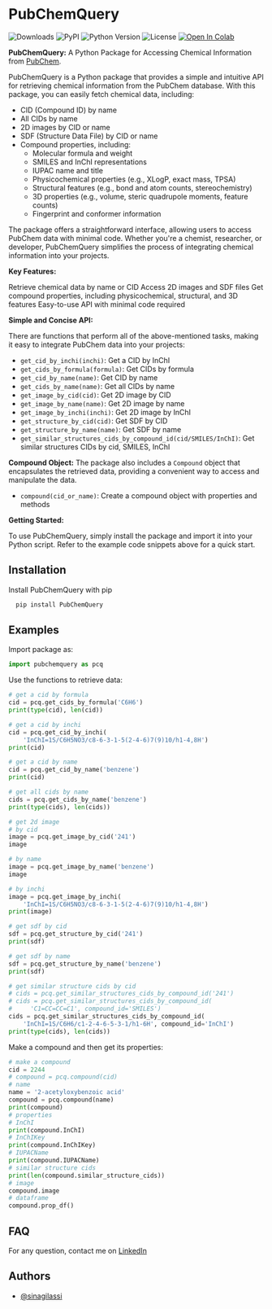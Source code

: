 # PubChemQuery

![Downloads](https://img.shields.io/pypi/dm/PubChemQuery) ![PyPI](https://img.shields.io/pypi/v/PubChemQuery) ![Python Version](https://img.shields.io/pypi/pyversions/PubChemQuery.svg) ![License](https://img.shields.io/pypi/l/PubChemQuery) [![Open In Colab](https://colab.research.google.com/assets/colab-badge.svg)](https://colab.research.google.com/drive/1hKrOe6K1L_fpd6_izhpVXaA1Zmq6Z8Fo?usp=sharing)

**PubChemQuery:** A Python Package for Accessing Chemical Information from [PubChem](https://pubchem.ncbi.nlm.nih.gov/).

PubChemQuery is a Python package that provides a simple and intuitive API for retrieving chemical information from the PubChem database. With this package, you can easily fetch chemical data, including:

* CID (Compound ID) by name
* All CIDs by name
* 2D images by CID or name
* SDF (Structure Data File) by CID or name
* Compound properties, including:
    - Molecular formula and weight
    - SMILES and InChI representations
    - IUPAC name and title
    - Physicochemical properties (e.g., XLogP, exact mass, TPSA)
    - Structural features (e.g., bond and atom counts, stereochemistry)
    - 3D properties (e.g., volume, steric quadrupole moments, feature counts)
    - Fingerprint and conformer information

The package offers a straightforward interface, allowing users to access PubChem data with minimal code. Whether you're a chemist, researcher, or developer, PubChemQuery simplifies the process of integrating chemical information into your projects.

**Key Features:**

Retrieve chemical data by name or CID
Access 2D images and SDF files
Get compound properties, including physicochemical, structural, and 3D features
Easy-to-use API with minimal code required

**Simple and Concise API:**

There are functions that perform all of the above-mentioned tasks, making it easy to integrate PubChem data into your projects:

* `get_cid_by_inchi(inchi)`: Get a CID by InChI
* `get_cids_by_formula(formula)`: Get CIDs by formula
* `get_cid_by_name(name)`: Get CID by name
* `get_cids_by_name(name)`: Get all CIDs by name
* `get_image_by_cid(cid)`: Get 2D image by CID
* `get_image_by_name(name)`: Get 2D image by name
* `get_image_by_inchi(inchi)`: Get 2D image by InChI
* `get_structure_by_cid(cid)`: Get SDF by CID
* `get_structure_by_name(name)`: Get SDF by name
* `get_similar_structures_cids_by_compound_id(cid/SMILES/InChI)`: Get similar structures CIDs by cid, SMILES, InChI

**Compound Object:**
The package also includes a `Compound` object that encapsulates the retrieved data, providing a convenient way
to access and manipulate the data.

* `compound(cid_or_name)`: Create a compound object with properties and methods

**Getting Started:**

To use PubChemQuery, simply install the package and import it into your Python script. Refer to the example code snippets above for a quick start.

## Installation

Install PubChemQuery with pip

```python
  pip install PubChemQuery
```

## Examples

Import package as:

```python
import pubchemquery as pcq
```

Use the functions to retrieve data:

```python
# get a cid by formula
cid = pcq.get_cids_by_formula('C6H6')
print(type(cid), len(cid))
```

```python
# get a cid by inchi
cid = pcq.get_cid_by_inchi(
    'InChI=1S/C6H5NO3/c8-6-3-1-5(2-4-6)7(9)10/h1-4,8H')
print(cid)
```

```python
# get a cid by name
cid = pcq.get_cid_by_name('benzene')
print(cid)
```

```python
# get all cids by name
cids = pcq.get_cids_by_name('benzene')
print(type(cids), len(cids))
```

```python
# get 2d image
# by cid
image = pcq.get_image_by_cid('241')
image

# by name
image = pcq.get_image_by_name('benzene')
image

# by inchi
image = pcq.get_image_by_inchi(
    'InChI=1S/C6H5NO3/c8-6-3-1-5(2-4-6)7(9)10/h1-4,8H')
print(image)
```

```python
# get sdf by cid
sdf = pcq.get_structure_by_cid('241')
print(sdf)
```

```python
# get sdf by name
sdf = pcq.get_structure_by_name('benzene')
print(sdf)
```

```python
# get similar structure cids by cid
# cids = pcq.get_similar_structures_cids_by_compound_id('241')
# cids = pcq.get_similar_structures_cids_by_compound_id(
#     'C1=CC=CC=C1', compound_id='SMILES')
cids = pcq.get_similar_structures_cids_by_compound_id(
    'InChI=1S/C6H6/c1-2-4-6-5-3-1/h1-6H', compound_id='InChI')
print(type(cids), len(cids))
```

Make a compound and then get its properties:

```python
# make a compound
cid = 2244
# compound = pcq.compound(cid)
# name
name = '2-acetyloxybenzoic acid'
compound = pcq.compound(name)
print(compound)
# properties
# InChI
print(compound.InChI)
# InChIKey
print(compound.InChIKey)
# IUPACName
print(compound.IUPACName)
# similar structure cids
print(len(compound.similar_structure_cids))
# image
compound.image
# dataframe
compound.prop_df()
```

## FAQ

For any question, contact me on [LinkedIn](https://www.linkedin.com/in/sina-gilassi/) 


## Authors

- [@sinagilassi](https://www.github.com/sinagilassi)

